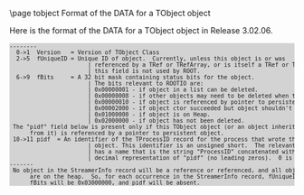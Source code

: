 \page tobject Format of the DATA for a TObject object

Here is the format of the DATA for a TObject object in Release 3.02.06.

<div style="background-color: lightgrey; font-size: small;"><pre>
--------
  0->1  Version   = Version of TObject Class
  2->5  fUniqueID = Unique ID of object.  Currently, unless this object is or was
                       | referenced by a TRef or TRefArray, or is itself a TRef or TRefArray,
                       | this field is not used by ROOT.
  6->9  fBits     = A 32 bit mask containing status bits for the object.
                       | The bits relevant to ROOTIO are:
                       | 0x00000001 - if object in a list can be deleted.
                       | 0x00000008 - if other objects may need to be deleted when this one is.
                       | 0x00000010 - if object is referenced by pointer to persistent object.
                       | 0x00002000 - if object ctor succeeded but object shouldn't be used
                       | 0x01000000 - if object is on Heap.
                       | 0x02000000 - if object has not been deleted.
 The "pidf" field below is present only if this TObject object (or an object inheriting
      from it) is referenced by a pointer to persistent object.
 10->11 pidf  = An identifier of the TProcessID record for the process that wrote the
                       | object. This identifier is an unsigned short.  The relevant record
                       | has a name that is the string "ProcessID" concatenated with the ASCII
                       | decimal representation of "pidf" (no leading zeros).  0 is a valid pidf.
-------
 No object in the StreamerInfo record will be a reference or referenced, and all objects
      are on the heap.  So, for each occurrence in the StreamerInfo record, fUniqueID will be 0,
      fBits will be 0x03000000, and pidf will be absent.
</pre></div>
